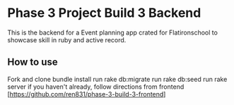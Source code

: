 # Phase 3 Project Build 3 Backend

This is the backend for a Event planning app crated for Flatironschool to showcase skill in ruby and active record.

## How to use

Fork and clone
bundle install
run rake db:migrate
run rake db:seed
run rake server
if you haven't already, follow directions from frontend [https://github.com/ren831/phase-3-build-3-frontend]
